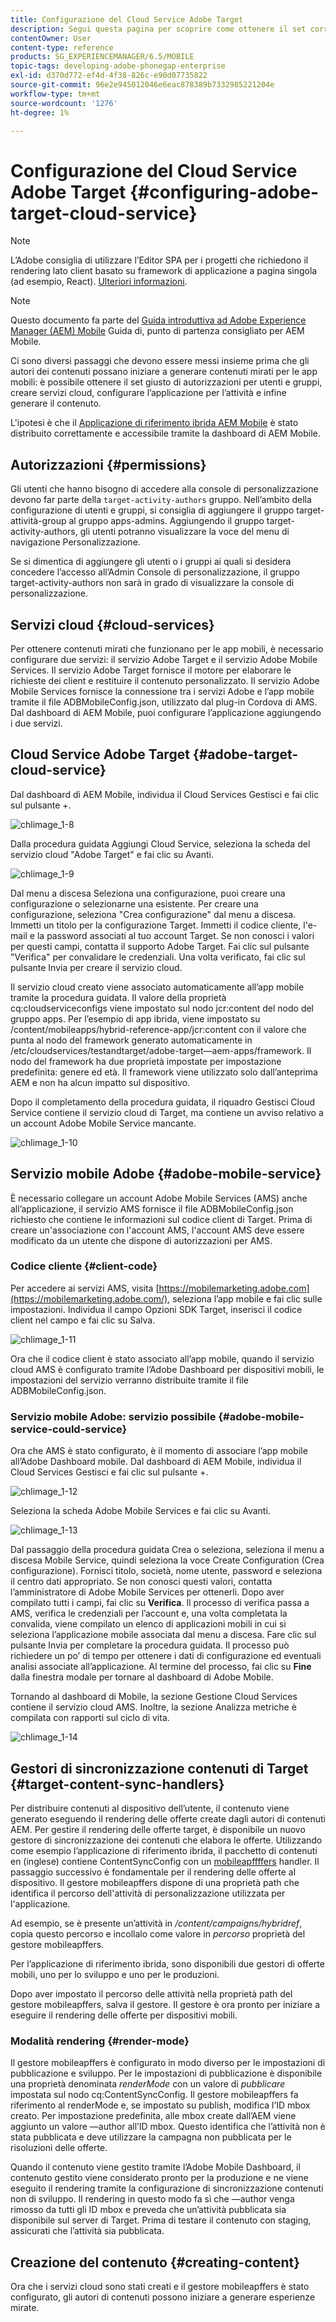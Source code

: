 ```yaml
---
title: Configurazione del Cloud Service Adobe Target
description: Segui questa pagina per scoprire come ottenere il set corretto di autorizzazioni per utenti e gruppi, creare servizi cloud, configurare l’applicazione per l’attività e infine generare il contenuto.
contentOwner: User
content-type: reference
products: SG_EXPERIENCEMANAGER/6.5/MOBILE
topic-tags: developing-adobe-phonegap-enterprise
exl-id: d370d772-ef4d-4f38-826c-e90d07735822
source-git-commit: 96e2e945012046e6eac878389b7332985221204e
workflow-type: tm+mt
source-wordcount: '1276'
ht-degree: 1%

---
```


# Configurazione del Cloud Service Adobe Target {#configuring-adobe-target-cloud-service}

>[!NOTE]
>
>L’Adobe consiglia di utilizzare l’Editor SPA per i progetti che richiedono il rendering lato client basato su framework di applicazione a pagina singola (ad esempio, React). [Ulteriori informazioni](/help/sites-developing/spa-overview.md).

>[!NOTE]
>
>Questo documento fa parte del [Guida introduttiva ad Adobe Experience Manager (AEM) Mobile](/help/mobile/getting-started-aem-mobile.md) Guida di, punto di partenza consigliato per AEM Mobile.

Ci sono diversi passaggi che devono essere messi insieme prima che gli autori dei contenuti possano iniziare a generare contenuti mirati per le app mobili: è possibile ottenere il set giusto di autorizzazioni per utenti e gruppi, creare servizi cloud, configurare l’applicazione per l’attività e infine generare il contenuto.

L&#39;ipotesi è che il [Applicazione di riferimento ibrida AEM Mobile](https://github.com/Adobe-Marketing-Cloud-Apps/aem-mobile-hybrid-reference) è stato distribuito correttamente e accessibile tramite la dashboard di AEM Mobile.

## Autorizzazioni {#permissions}

Gli utenti che hanno bisogno di accedere alla console di personalizzazione devono far parte della `target-activity-authors` gruppo. Nell’ambito della configurazione di utenti e gruppi, si consiglia di aggiungere il gruppo target-attività-group al gruppo apps-admins. Aggiungendo il gruppo target-activity-authors, gli utenti potranno visualizzare la voce del menu di navigazione Personalizzazione.

Se si dimentica di aggiungere gli utenti o i gruppi ai quali si desidera concedere l’accesso all’Admin Console di personalizzazione, il gruppo target-activity-authors non sarà in grado di visualizzare la console di personalizzazione.

## Servizi cloud {#cloud-services}

Per ottenere contenuti mirati che funzionano per le app mobili, è necessario configurare due servizi: il servizio Adobe Target e il servizio Adobe Mobile Services. Il servizio Adobe Target fornisce il motore per elaborare le richieste dei client e restituire il contenuto personalizzato. Il servizio Adobe Mobile Services fornisce la connessione tra i servizi Adobe e l’app mobile tramite il file ADBMobileConfig.json, utilizzato dal plug-in Cordova di AMS. Dal dashboard di AEM Mobile, puoi configurare l’applicazione aggiungendo i due servizi.

## Cloud Service Adobe Target {#adobe-target-cloud-service}

Dal dashboard di AEM Mobile, individua il Cloud Services Gestisci e fai clic sul pulsante +.

![chlimage_1-8](assets/chlimage_1-8.png)

Dalla procedura guidata Aggiungi Cloud Service, seleziona la scheda del servizio cloud &quot;Adobe Target&quot; e fai clic su Avanti.

![chlimage_1-9](assets/chlimage_1-9.png)

Dal menu a discesa Seleziona una configurazione, puoi creare una configurazione o selezionarne una esistente. Per creare una configurazione, seleziona &quot;Crea configurazione&quot; dal menu a discesa. Immetti un titolo per la configurazione Target. Immetti il codice cliente, l&#39;e-mail e la password associati al tuo account Target. Se non conosci i valori per questi campi, contatta il supporto Adobe Target. Fai clic sul pulsante &quot;Verifica&quot; per convalidare le credenziali. Una volta verificato, fai clic sul pulsante Invia per creare il servizio cloud.

Il servizio cloud creato viene associato automaticamente all’app mobile tramite la procedura guidata. Il valore della proprietà cq:cloudserviceconfigs viene impostato sul nodo jcr:content del nodo del gruppo apps. Per l’esempio di app ibrida, viene impostato su /content/mobileapps/hybrid-reference-app/jcr:content con il valore che punta al nodo del framework generato automaticamente in /etc/cloudservices/testandtarget/adobe-target—aem-apps/framework. Il nodo del framework ha due proprietà impostate per impostazione predefinita: genere ed età. Il framework viene utilizzato solo dall’anteprima AEM e non ha alcun impatto sul dispositivo.

Dopo il completamento della procedura guidata, il riquadro Gestisci Cloud Service contiene il servizio cloud di Target, ma contiene un avviso relativo a un account Adobe Mobile Service mancante.

![chlimage_1-10](assets/chlimage_1-10.png)

## Servizio mobile Adobe {#adobe-mobile-service}

È necessario collegare un account Adobe Mobile Services (AMS) anche all’applicazione, il servizio AMS fornisce il file ADBMobileConfig.json richiesto che contiene le informazioni sul codice client di Target. Prima di creare un&#39;associazione con l&#39;account AMS, l&#39;account AMS deve essere modificato da un utente che dispone di autorizzazioni per AMS.

### Codice cliente {#client-code}

Per accedere ai servizi AMS, visita [https://mobilemarketing.adobe.com](https://mobilemarketing.adobe.com/), seleziona l’app mobile e fai clic sulle impostazioni. Individua il campo Opzioni SDK Target, inserisci il codice client nel campo e fai clic su Salva.

![chlimage_1-11](assets/chlimage_1-11.png)

Ora che il codice client è stato associato all’app mobile, quando il servizio cloud AMS è configurato tramite l’Adobe Dashboard per dispositivi mobili, le impostazioni del servizio verranno distribuite tramite il file ADBMobileConfig.json.

### Servizio mobile Adobe: servizio possibile {#adobe-mobile-service-could-service}

Ora che AMS è stato configurato, è il momento di associare l’app mobile all’Adobe Dashboard mobile. Dal dashboard di AEM Mobile, individua il Cloud Services Gestisci e fai clic sul pulsante +.

![chlimage_1-12](assets/chlimage_1-12.png)

Seleziona la scheda Adobe Mobile Services e fai clic su Avanti.

![chlimage_1-13](assets/chlimage_1-13.png)

Dal passaggio della procedura guidata Crea o seleziona, seleziona il menu a discesa Mobile Service, quindi seleziona la voce Create Configuration (Crea configurazione). Fornisci titolo, società, nome utente, password e seleziona il centro dati appropriato. Se non conosci questi valori, contatta l’amministratore di Adobe Mobile Services per ottenerli. Dopo aver compilato tutti i campi, fai clic su **Verifica**. Il processo di verifica passa a AMS, verifica le credenziali per l’account e, una volta completata la convalida, viene compilato un elenco di applicazioni mobili in cui si seleziona l’applicazione mobile associata dal menu a discesa. Fare clic sul pulsante Invia per completare la procedura guidata. Il processo può richiedere un po’ di tempo per ottenere i dati di configurazione ed eventuali analisi associate all’applicazione. Al termine del processo, fai clic su **Fine** dalla finestra modale per tornare al dashboard di Adobe Mobile.

Tornando al dashboard di Mobile, la sezione Gestione Cloud Services contiene il servizio cloud AMS. Inoltre, la sezione Analizza metriche è compilata con rapporti sul ciclo di vita.

![chlimage_1-14](assets/chlimage_1-14.png)

## Gestori di sincronizzazione contenuti di Target {#target-content-sync-handlers}

Per distribuire contenuti al dispositivo dell’utente, il contenuto viene generato eseguendo il rendering delle offerte create dagli autori di contenuti AEM. Per gestire il rendering delle offerte target, è disponibile un nuovo gestore di sincronizzazione dei contenuti che elabora le offerte. Utilizzando come esempio l’applicazione di riferimento ibrida, il pacchetto di contenuti en (inglese) contiene ContentSyncConfig con un [mobileapffffers](https://github.com/Adobe-Marketing-Cloud-Apps/aem-mobile-hybrid-reference/blob/master/aem-package/content-author/src/main/content/jcr_root/content/mobileapps/hybrid-reference-app/en/_jcr_content/pge-app/app-config-dev/targetOffers/.content.xml) handler. Il passaggio successivo è fondamentale per il rendering delle offerte al dispositivo. Il gestore mobileapffers dispone di una proprietà path che identifica il percorso dell&#39;attività di personalizzazione utilizzata per l&#39;applicazione.

Ad esempio, se è presente un’attività in */content/campaigns/hybridref*, copia questo percorso e incollalo come valore in *percorso* proprietà del gestore mobileapffers.

Per l’applicazione di riferimento ibrida, sono disponibili due gestori di offerte mobili, uno per lo sviluppo e uno per le produzioni.

Dopo aver impostato il percorso delle attività nella proprietà path del gestore mobileapffers, salva il gestore. Il gestore è ora pronto per iniziare a eseguire il rendering delle offerte per dispositivi mobili.

### Modalità rendering {#render-mode}

Il gestore mobileapffers è configurato in modo diverso per le impostazioni di pubblicazione e sviluppo. Per le impostazioni di pubblicazione è disponibile una proprietà denominata *renderMode* con un valore di *pubblicare* impostata sul nodo cq:ContentSyncConfig. Il gestore mobileapffers fa riferimento al renderMode e, se impostato su publish, modifica l’ID mbox creato. Per impostazione predefinita, alle mbox create dall’AEM viene aggiunto un valore —author all’ID mbox. Questo identifica che l’attività non è stata pubblicata e deve utilizzare la campagna non pubblicata per le risoluzioni delle offerte.

Quando il contenuto viene gestito tramite l’Adobe Mobile Dashboard, il contenuto gestito viene considerato pronto per la produzione e ne viene eseguito il rendering tramite la configurazione di sincronizzazione contenuti non di sviluppo. Il rendering in questo modo fa sì che —author venga rimosso da tutti gli ID mbox e preveda che un’attività pubblicata sia disponibile sul server di Target. Prima di testare il contenuto con staging, assicurati che l’attività sia pubblicata.

## Creazione del contenuto {#creating-content}

Ora che i servizi cloud sono stati creati e il gestore mobileapffers è stato configurato, gli autori di contenuti possono iniziare a generare esperienze mirate.
